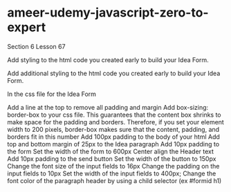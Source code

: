 # ameer-udemy-javascript-zero-to-expert

Section 6 Lesson 67

Add styling to the html code you created early to build your Idea Form.

Add additional styling to the html code you created early to build your Idea Form.

In the css file for the Idea Form

Add a line at the top to remove all padding and margin
Add box-sizing: border-box to your css file. This guarantees that the content box shrinks to make space for the padding and borders. Therefore, if you set your element width to 200 pixels, border-box makes sure that the content, padding, and borders fit in this number
Add 100px padding to the body of your html
Add top and bottom margin of 25px to the Idea paragraph
Add 10px padding to the form
Set the width of the form to 600px
Center align the Header text
Add 10px padding to the send button
Set the width of the button to 150px
Change the font size of the input fields to 16px
Change the padding on the input fields to 10px
Set the width of the input fields to 400px;
Change the font color of the paragraph header by using a child selector (ex #formid h1)
